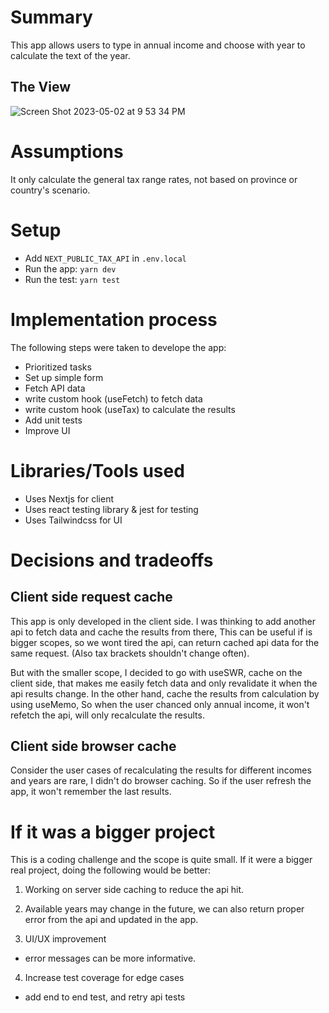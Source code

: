 # Summary

This app allows users to type in annual income and choose with year to calculate the text of the year.

## The View

![Screen Shot 2023-05-02 at 9 53 34 PM](https://user-images.githubusercontent.com/6887905/235929587-43aad7da-ee63-4c31-852f-21dbf5977a64.png)

# Assumptions

It only calculate the general tax range rates, not based on province or country's scenario.

# Setup

- Add `NEXT_PUBLIC_TAX_API` in `.env.local`
- Run the app: `yarn dev`
- Run the test: `yarn test`

# Implementation process

The following steps were taken to develope the app:

- Prioritized tasks
- Set up simple form
- Fetch API data
- write custom hook (useFetch) to fetch data
- write custom hook (useTax) to calculate the results
- Add unit tests
- Improve UI

# Libraries/Tools used

- Uses Nextjs for client
- Uses react testing library & jest for testing
- Uses Tailwindcss for UI

# Decisions and tradeoffs

## Client side request cache

This app is only developed in the client side. I was thinking to add another api to fetch data and cache the results from there,
This can be useful if is bigger scopes, so we wont tired the api, can return cached api data for the same request. (Also tax brackets shouldn't change often).

But with the smaller scope, I decided to go with useSWR, cache on the client side, that makes me easily fetch data and only revalidate it when the api results change. In the other hand, cache the results from calculation by using useMemo, So when the user chanced only annual income, it won't refetch the api, will only recalculate the results.

## Client side browser cache

Consider the user cases of recalculating the results for different incomes and years are rare, I didn't do browser caching. So if the user refresh the app, it won't remember the last results.

# If it was a bigger project

This is a coding challenge and the scope is quite small. If it were a bigger real project, doing the following would be better:

1. Working on server side caching to reduce the api hit.

2. Available years may change in the future, we can also return proper error from the api and updated in the app.

3. UI/UX improvement

- error messages can be more informative.

4. Increase test coverage for edge cases

- add end to end test, and retry api tests
